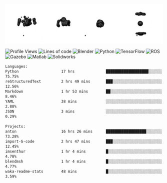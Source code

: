 ![cubes](https://github.com/imsenthur/imsenthur/blob/master/cubes.gif)

<!--START_SECTION:waka-->
![Profile Views](http://img.shields.io/badge/Profile%20views-191-blue)
![Lines of code](https://img.shields.io/badge/From%20%22Hello%2C%20World%21%22%2C%20I%27ve%20written-560757%20lines%20of%20code-blue)
![Blender](https://img.shields.io/badge/-Blender-orange)
![Python](https://img.shields.io/badge/-Python-blue)
![TensorFlow](https://img.shields.io/badge/-TensorFlow-ff8c00)
![ROS](https://img.shields.io/badge/-ROS-20b2aa)
![Gazebo](https://img.shields.io/badge/-Gazebo-lightgrey)
![Matlab](https://img.shields.io/badge/-Matlab-ffd700)
![Solidworks](https://img.shields.io/badge/-Solidworks-red)
```text
Languages: 
Python                   17 hrs              ███████████████████░░░░░░   75.75% 
reStructuredText         2 hrs 49 mins       ███░░░░░░░░░░░░░░░░░░░░░░   12.56% 
Markdown                 1 hr 53 mins        ██░░░░░░░░░░░░░░░░░░░░░░░   8.46% 
YAML                     38 mins             ░░░░░░░░░░░░░░░░░░░░░░░░░   2.88% 
JSON                     3 mins              ░░░░░░░░░░░░░░░░░░░░░░░░░   0.29%

Projects: 
anton                    16 hrs 26 mins      ██████████████████░░░░░░░   73.28% 
import-G-code            2 hrs 47 mins       ███░░░░░░░░░░░░░░░░░░░░░░   12.45% 
imsenthur                1 hr 4 mins         █░░░░░░░░░░░░░░░░░░░░░░░░   4.78% 
blendmsh                 1 hr 4 mins         █░░░░░░░░░░░░░░░░░░░░░░░░   4.77% 
waka-readme-stats        48 mins             █░░░░░░░░░░░░░░░░░░░░░░░░   3.59%
```


<!--END_SECTION:waka-->
